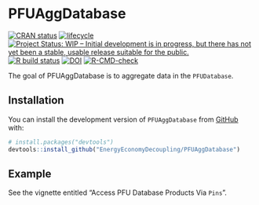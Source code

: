 
<!-- README.md is generated from README.Rmd. Please edit that file -->

# PFUAggDatabase

<!-- README.md is generated from README.Rmd. Please edit README.Rmd. -->
<!-- badges: start -->

[![CRAN
status](https://www.r-pkg.org/badges/version/PFUAggDatabase)](https://cran.r-project.org/package=PFUAggDatabase)
[![lifecycle](https://img.shields.io/badge/lifecycle-experimental-orange.svg)](https://www.tidyverse.org/lifecycle/#experimental)
[![Project Status: WIP – Initial development is in progress, but there
has not yet been a stable, usable release suitable for the
public.](https://www.repostatus.org/badges/latest/wip.svg)](https://www.repostatus.org/#wip)
[![R build
status](https://github.com/MatthewHeun/PFUAggDatabase/workflows/check-master-develop/badge.svg)](https://github.com/MatthewHeun/PFUAggDatabase/actions)
[![DOI](https://zenodo.org/badge/DOI/10.5281/zenodo.6409759.svg)](https://doi.org/10.5281/zenodo.6409759)
[![R-CMD-check](https://github.com/EnergyEconomyDecoupling/PFUAggDatabase/workflows/R-CMD-check/badge.svg)](https://github.com/EnergyEconomyDecoupling/PFUAggDatabase/actions)
<!-- badges: end -->

The goal of PFUAggDatabase is to aggregate data in the `PFUDatabase`.

## Installation

You can install the development version of `PFUAggDatabase` from
[GitHub](https://github.com/) with:

``` r
# install.packages("devtools")
devtools::install_github("EnergyEconomyDecoupling/PFUAggDatabase")
```

## Example

See the vignette entitled “Access PFU Database Products Via `Pins`”.
